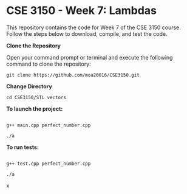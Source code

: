 # CSE 3150 - Week 7: Lambdas
This repository contains the code for Week 7 of the CSE 3150 course. Follow the steps below to download, compile, and test the code.

**Clone the Repository**

Open your command prompt or terminal and execute the following command to clone the repository:
```shell
git clone https://github.com/moa20016/CSE3150.git
```
**Change Directory**

```shell
cd CSE3150/STL vectors
```
**To launch the project:**

```shell

g++ main.cpp perfect_number.cpp
```
```shell
./a
```


**To run tests:**

```shell

g++ test.cpp perfect_number.cpp
```
```shell
./a
```


x
